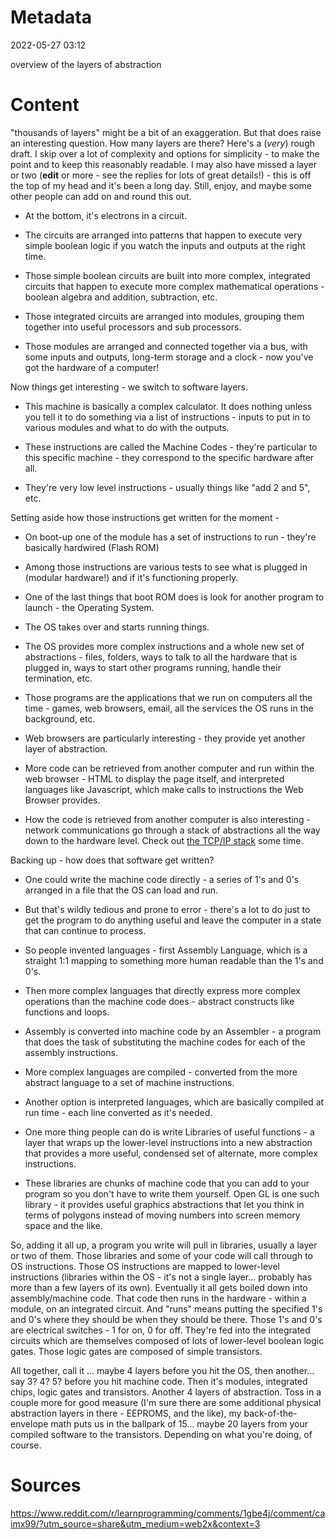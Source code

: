 # Metadata
2022-05-27 03:12

overview of the layers of abstraction

# Content

"thousands of layers" might be a bit of an exaggeration. But that does raise an interesting question. How many layers are there? Here's a (_very_) rough draft. I skip over a lot of complexity and options for simplicity - to make the point and to keep this reasonably readable. I may also have missed a layer or two (**edit** or more - see the replies for lots of great details!) - this is off the top of my head and it's been a long day. Still, enjoy, and maybe some other people can add on and round this out.

-   At the bottom, it's electrons in a circuit.
    
-   The circuits are arranged into patterns that happen to execute very simple boolean logic if you watch the inputs and outputs at the right time.
    
-   Those simple boolean circuits are built into more complex, integrated circuits that happen to execute more complex mathematical operations - boolean algebra and addition, subtraction, etc.
    
-   Those integrated circuits are arranged into modules, grouping them together into useful processors and sub processors.
    
-   Those modules are arranged and connected together via a bus, with some inputs and outputs, long-term storage and a clock - now you've got the hardware of a computer!
    

Now things get interesting - we switch to software layers.

-   This machine is basically a complex calculator. It does nothing unless you tell it to do something via a list of instructions - inputs to put in to various modules and what to do with the outputs.
    
-   These instructions are called the Machine Codes - they're particular to this specific machine - they correspond to the specific hardware after all.
    
-   They're very low level instructions - usually things like "add 2 and 5", etc.
    

Setting aside how those instructions get written for the moment -

-   On boot-up one of the module has a set of instructions to run - they're basically hardwired (Flash ROM)
    
-   Among those instructions are various tests to see what is plugged in (modular hardware!) and if it's functioning properly.
    
-   One of the last things that boot ROM does is look for another program to launch - the Operating System.
    
-   The OS takes over and starts running things.
    
-   The OS provides more complex instructions and a whole new set of abstractions - files, folders, ways to talk to all the hardware that is plugged in, ways to start other programs running, handle their termination, etc.
    
-   Those programs are the applications that we run on computers all the time - games, web browsers, email, all the services the OS runs in the background, etc.
    
-   Web browsers are particularly interesting - they provide yet another layer of abstraction.
    
-   More code can be retrieved from another computer and run within the web browser - HTML to display the page itself, and interpreted languages like Javascript, which make calls to instructions the Web Browser provides.
    
-   How the code is retrieved from another computer is also interesting - network communications go through a stack of abstractions all the way down to the hardware level. Check out [the TCP/IP stack](https://www.google.com/search?q=tcp+ip+stack&oq=tcp+ip+stack&aqs=chrome.0.57j0l3j62.2073j0&sourceid=chrome&ie=UTF-8) some time.
    

Backing up - how does that software get written?

-   One could write the machine code directly - a series of 1's and 0's arranged in a file that the OS can load and run.
    
-   But that's wildly tedious and prone to error - there's a lot to do just to get the program to do anything useful and leave the computer in a state that can continue to process.
    
-   So people invented languages - first Assembly Language, which is a straight 1:1 mapping to something more human readable than the 1's and 0's.
    
-   Then more complex languages that directly express more complex operations than the machine code does - abstract constructs like functions and loops.
    
-   Assembly is converted into machine code by an Assembler - a program that does the task of substituting the machine codes for each of the assembly instructions.
    
-   More complex languages are compiled - converted from the more abstract language to a set of machine instructions.
    
-   Another option is interpreted languages, which are basically compiled at run time - each line converted as it's needed.
    
-   One more thing people can do is write Libraries of useful functions - a layer that wraps up the lower-level instructions into a new abstraction that provides a more useful, condensed set of alternate, more complex instructions.
    
-   These libraries are chunks of machine code that you can add to your program so you don't have to write them yourself. Open GL is one such library - it provides useful graphics abstractions that let you think in terms of polygons instead of moving numbers into screen memory space and the like.
    

So, adding it all up, a program you write will pull in libraries, usually a layer or two of them. Those libraries and some of your code will call through to OS instructions. Those OS instructions are mapped to lower-level instructions (libraries within the OS - it's not a single layer... probably has more than a few layers of its own). Eventually it all gets boiled down into assembly/machine code. That code then runs in the hardware - within a module, on an integrated circuit. And "runs" means putting the specified 1's and 0's where they should be when they should be there. Those 1's and 0's are electrical switches - 1 for on, 0 for off. They're fed into the integrated circuits which are themselves composed of lots of lower-level boolean logic gates. Those logic gates are composed of simple transistors.

All together, call it ... maybe 4 layers before you hit the OS, then another... say 3? 4? 5? before you hit machine code. Then it's modules, integrated chips, logic gates and transistors. Another 4 layers of abstraction. Toss in a couple more for good measure (I'm sure there are some additional physical abstraction layers in there - EEPROMS, and the like), my back-of-the-envelope math puts us in the ballpark of 15... maybe 20 layers from your compiled software to the transistors. Depending on what you're doing, of course.


# Sources

https://www.reddit.com/r/learnprogramming/comments/1gbe4j/comment/caimx99/?utm_source=share&utm_medium=web2x&context=3